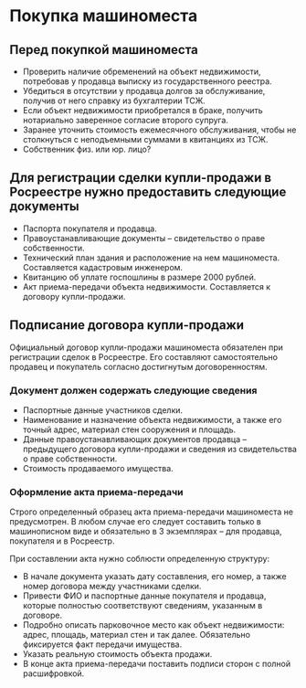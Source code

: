 # Покупка машиноместа
## Перед покупкой машиноместа
- Проверить наличие обременений на объект недвижимости, потребовав у продавца выписку из государственного реестра.
- Убедиться в отсутствии у продавца долгов за обслуживание, получив от него справку из бухгалтерии ТСЖ.
- Если объект недвижимости приобретался в браке, получить нотариально заверенное согласие второго супруга.
- Заранее уточнить стоимость ежемесячного обслуживания, чтобы не столкнуться с неподъемными суммами в квитанциях из ТСЖ.
- Собственник физ. или юр. лицо?

## Для регистрации сделки купли-продажи в Росреестре нужно предоставить следующие документы
- Паспорта покупателя и продавца.
- Правоустанавливающие документы – свидетельство о праве собственности.
- Технический план здания и расположение на нем машиноместа. Составляется кадастровым инженером.
- Квитанцию об уплате госпошлины в размере 2000 рублей.
- Акт приема-передачи объекта недвижимости. Составляется к договору купли-продажи.

## Подписание договора купли-продажи
Официальный договор купли-продажи машиноместа обязателен при регистрации сделок в Росреестре. Его составляют самостоятельно продавец и покупатель согласно достигнутым договоренностям.

### Документ должен содержать следующие сведения
- Паспортные данные участников сделки.
- Наименование и назначение объекта недвижимости, а также его точный адрес, материал стен сооружения и площадь.
- Данные правоустанавливающих документов продавца – предыдущего договора купли-продажи и сведения из свидетельства о праве собственности.
- Стоимость продаваемого имущества.

### Оформление акта приема-передачи
Строго определенный образец акта приема-передачи машиноместа не предусмотрен. В любом случае его следует составить только в машинописном виде и обязательно в 3 экземплярах – для продавца, покупателя и в Росреестр.

При составлении акта нужно соблюсти определенную структуру:
- В начале документа указать дату составления, его номер, а также номер договора между участниками сделки.
- Привести ФИО и паспортные данные покупателя и продавца, которые полностью соответствуют сведениям, указанным в договоре.
- Подробно описать парковочное место как объект недвижимости: адрес, площадь, материал стен и так далее. Обязательно фиксируется факт передачи имущества.
- Указать реальную стоимость объекта продажи.
- В конце акта приема-передачи поставить подписи сторон с полной расшифровкой.
